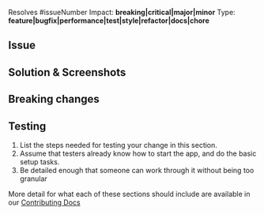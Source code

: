 Resolves #issueNumber
Impact: **breaking|critical|major|minor**
Type: **feature|bugfix|performance|test|style|refactor|docs|chore**

## Issue


## Solution & Screenshots


## Breaking changes


## Testing
1. List the steps needed for testing your change in this section.
2. Assume that testers already know how to start the app, and do the basic setup tasks.
3. Be detailed enough that someone can work through it without being too granular

More detail for what each of these sections should include are available in our [Contributing Docs](https://docs.demandcluster.com/reaction-docs/trunk/contributing-to-reaction)
